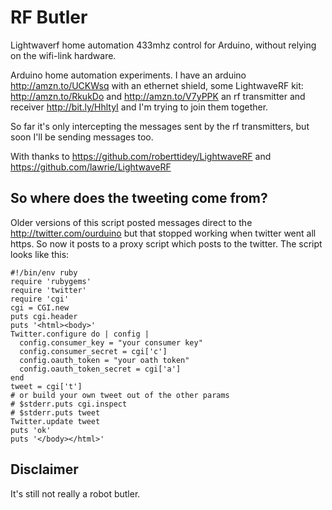 # RF Butler

Lightwaverf home automation 433mhz control for Arduino,
without relying on the wifi-link hardware.

Arduino home automation experiments. I have an arduino http://amzn.to/UCKWsq
with an ethernet shield, some LightwaveRF kit: http://amzn.to/RkukDo and
http://amzn.to/V7yPPK an rf transmitter and receiver http://bit.ly/HhltyI
and I'm trying to join them together.

So far it's only intercepting the messages sent by the rf transmitters, but soon I'll be sending messages too.

With thanks to https://github.com/roberttidey/LightwaveRF and https://github.com/lawrie/LightwaveRF

## So where does the tweeting come from?

Older versions of this script posted messages direct to the http://twitter.com/ourduino but that stopped working when twitter went all https. So now it posts to a proxy script which posts to the twitter. The script looks like this:

    #!/bin/env ruby
    require 'rubygems'
    require 'twitter'
    require 'cgi'
    cgi = CGI.new
    puts cgi.header
    puts '<html><body>'
    Twitter.configure do | config |
      config.consumer_key = "your consumer key"
      config.consumer_secret = cgi['c']
      config.oauth_token = "your oath token"
      config.oauth_token_secret = cgi['a']
    end
    tweet = cgi['t']
    # or build your own tweet out of the other params
    # $stderr.puts cgi.inspect
    # $stderr.puts tweet
    Twitter.update tweet
    puts 'ok'
    puts '</body></html>'

## Disclaimer

It's still not really a robot butler.
